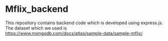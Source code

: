 # Mflix_backend
This repository contains backend code which is developed using express.js. The dataset which we used is https://www.mongodb.com/docs/atlas/sample-data/sample-mflix/ 
